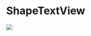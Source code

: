 # ShapeTextView

![](https://github.com/lihaoAd/ShapeTextView/blob/master/image.png,"ShapeTextView")
